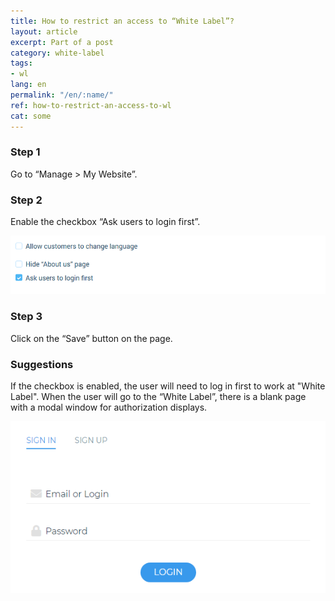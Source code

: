 ```yaml
---
title: How to restrict an access to “White Label”?
layout: article
excerpt: Part of a post
category: white-label
tags:
- wl
lang: en
permalink: "/en/:name/"
ref: how-to-restrict-an-access-to-wl
cat: some
---
```


### **Step 1**

Go to “Manage > My Website”.

### **Step 2**

Enable the checkbox “Ask users to login first”.

![How_to_restrict_an_access_wl1](/assets/images/how_to_restrict_an_access_wl1.png)

### **Step 3**

Click on the “Save” button on the page.

### **Suggestions**

If the checkbox is enabled, the user will need to log in first to work at "White Label". When the user will go to the “White Label”, there is a blank page with a modal window for authorization displays.

![How_to_restrict_an_access_wl2](/assets/images/how_to_restrict_an_access_wl2.png)
